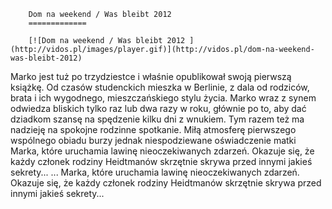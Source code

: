 
        Dom na weekend / Was bleibt 2012 
        =============
        
        [![Dom na weekend / Was bleibt 2012 ](http://vidos.pl/images/player.gif)](http://vidos.pl/dom-na-weekend-was-bleibt-2012)
        
        
 Marko jest tuż po trzydziestce i właśnie opublikował swoją pierwszą książkę. Od czasów studenckich mieszka w Berlinie, z dala od rodziców, brata i ich wygodnego, mieszczańskiego stylu życia. Marko wraz z synem odwiedza bliskich tylko raz lub dwa razy w roku, głównie po to, aby dać dziadkom szansę na spędzenie kilku dni z wnukiem. Tym razem też ma nadzieję na spokojne rodzinne spotkanie. Miłą atmosferę pierwszego wspólnego obiadu burzy jednak niespodziewane oświadczenie matki Marka, które uruchamia lawinę nieoczekiwanych zdarzeń. Okazuje się, że każdy członek rodziny Heidtmanów skrzętnie skrywa przed innymi jakieś sekrety...  ... Marka, które uruchamia lawinę nieoczekiwanych zdarzeń. Okazuje się, że każdy członek rodziny Heidtmanów skrzętnie skrywa przed innymi jakieś sekrety...
    